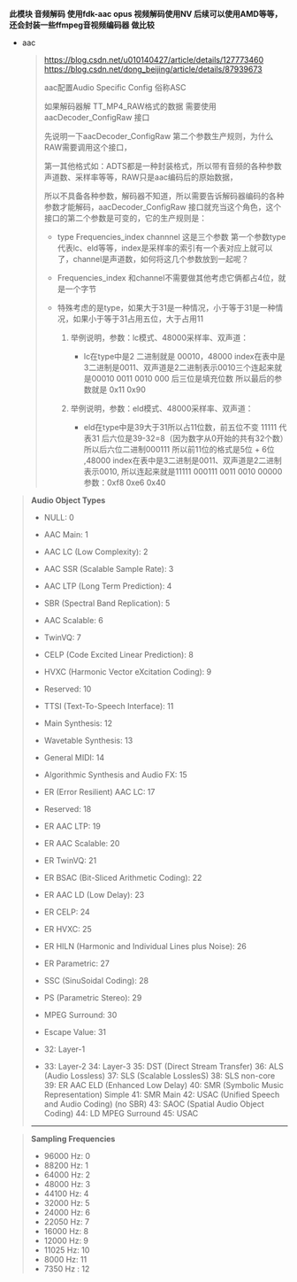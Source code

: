 **此模块 音频解码 使用fdk-aac opus 视频解码使用NV 后续可以使用AMD等等，还会封装一些ffmpeg音视频编码器 做比较**

* aac

  > https://blog.csdn.net/u010140427/article/details/127773460
  > https://blog.csdn.net/dong_beijing/article/details/87939673
  >
  > aac配置Audio Specific Config 俗称ASC 
  >
  > 如果解码器解 TT_MP4_RAW格式的数据 需要使用aacDecoder_ConfigRaw 接口 
  >
  > 先说明一下aacDecoder_ConfigRaw 第二个参数生产规则，为什么RAW需要调用这个接口，
  >
  > 第一其他格式如：ADTS都是一种封装格式，所以带有音频的各种参数声道数、采样率等等，RAW只是aac编码后的原始数据，
  >
  > 所以不具备各种参数，解码器不知道，所以需要告诉解码器编码的各种参数才能解码，aacDecoder_ConfigRaw 接口就充当这个角色，这个接口的第二个参数是可变的，它的生产规则是：
  >
  > * type Frequencies_index channnel  这是三个参数 第一个参数type代表lc、eld等等，index是采样率的索引有一个表对应上就可以了，channel是声道数，如何将这几个参数放到一起呢？
  >
  > * Frequencies_index 和channel不需要做其他考虑它俩都占4位，就是一个字节
  >
  > * 特殊考虑的是type，如果大于31是一种情况，小于等于31是一种情况，如果小于等于31占用五位，大于占用11
  >
  >   1. 举例说明，参数：lc模式、48000采样率、双声道：
  >
  >      * lc在type中是2 二进制就是 00010，48000 index在表中是3二进制是0011、双声道是2二进制表示0010三个连起来就是00010 0011 0010 000 后三位是填充位数 所以最后的参数就是 0x11 0x90
  >
  >   2. 举例说明，参数：eld模式、48000采样率、双声道：
  >
  >      * eld在type中是39大于31所以占11位数，前五位不变 11111 代表31 后六位是39-32=8（因为数字从0开始的共有32个数） 所以后六位二进制000111 所以前11位的格式是5位 + 6位 ,48000 index在表中是3二进制是0011、双声道是2二进制表示0010, 所以连起来就是11111 000111 0011 0010 00000 参数：0xf8 0xe6 0x40
  >
  >      

>**Audio Object Types**
>
>- NULL: 0
>
>- AAC Main: 1
>
>- AAC LC (Low Complexity): 2
>
>- AAC SSR (Scalable Sample Rate): 3
>
>- AAC LTP (Long Term Prediction): 4
>
>- SBR (Spectral Band Replication): 5
>
>- AAC Scalable: 6
>
>- TwinVQ: 7
>
>- CELP (Code Excited Linear Prediction): 8
>
>- HVXC (Harmonic Vector eXcitation Coding): 9
>
>- Reserved: 10
>
>- TTSI (Text-To-Speech Interface): 11
>
>- Main Synthesis: 12
>
>- Wavetable Synthesis: 13
>
>- General MIDI: 14
>
>- Algorithmic Synthesis and Audio FX: 15
>
>- ER (Error Resilient) AAC LC: 17
>
>- Reserved: 18
>
>- ER AAC LTP: 19
>
>- ER AAC Scalable: 20
>
>- ER TwinVQ: 21
>
>- ER BSAC (Bit-Sliced Arithmetic Coding): 22
>
>- ER AAC LD (Low Delay): 23
>
>- ER CELP: 24
>
>- ER HVXC: 25
>
>- ER HILN (Harmonic and Individual Lines plus Noise): 26
>
>- ER Parametric: 27
>
>- SSC (SinuSoidal Coding): 28
>
>- PS (Parametric Stereo): 29
>
>- MPEG Surround: 30
>
>- Escape Value: 31
>
>  * 32: Layer-1
>
>  * 33: Layer-2
>    34: Layer-3
>    35: DST (Direct Stream Transfer)
>    36: ALS (Audio Lossless)
>    37: SLS (Scalable LosslesS)
>    38: SLS non-core
>    39: ER AAC ELD (Enhanced Low Delay)
>    40: SMR (Symbolic Music Representation) Simple
>    41: SMR Main
>    42: USAC (Unified Speech and Audio Coding) (no SBR)
>    43: SAOC (Spatial Audio Object Coding)
>    44: LD MPEG Surround
>    45: USAC
>
>  
>
>  ****

>**Sampling Frequencies**
>
>- 96000 Hz: 0
>- 88200 Hz: 1
>- 64000 Hz: 2
>- 48000 Hz: 3
>- 44100 Hz: 4
>- 32000 Hz: 5
>- 24000 Hz: 6
>- 22050 Hz: 7
>- 16000 Hz: 8
>- 12000 Hz: 9
>- 11025 Hz: 10
>- 8000 Hz: 11
>- 7350 Hz : 12
>
>